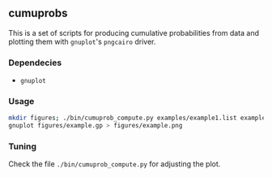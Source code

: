 ## cumuprobs

This is a set of scripts for producing cumulative probabilities from
data and plotting them with `gnuplot`'s `pngcairo` driver.

### Dependecies

- `gnuplot`

### Usage

```bash
mkdir figures; ./bin/cumuprob_compute.py examples/example1.list examples/example2.list figures/example.gp
gnuplot figures/example.gp > figures/example.png
```

### Tuning

Check the file `./bin/cumuprob_compute.py` for adjusting the plot.

